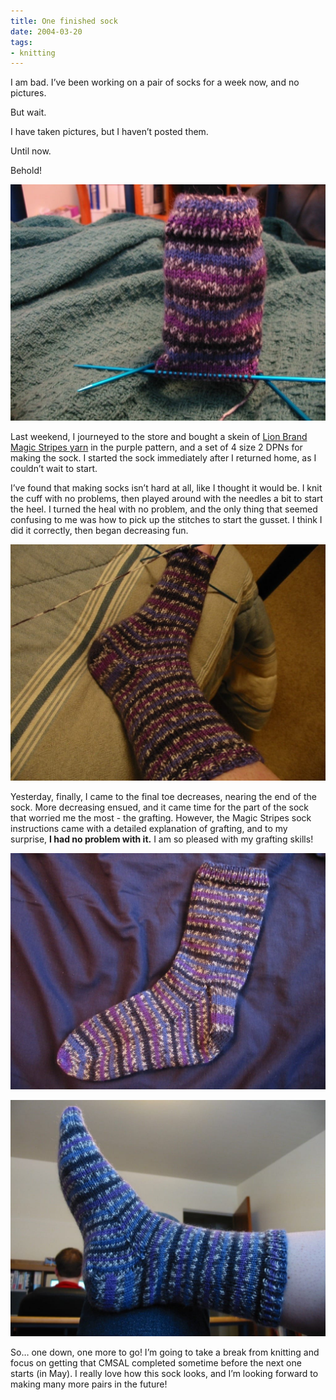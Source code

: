 ```yaml
---
title: One finished sock
date: 2004-03-20
tags:
- knitting
---
```

I am bad. I’ve been working on a pair of socks for a week now, and no pictures.

But wait.

I have taken pictures, but I haven’t posted them.

Until now.

Behold!

![The cuff and leg of a purple striped sock.](../../images/stripedsock-cuff.jpg "Sock cuff!")

Last weekend, I journeyed to the store and bought a skein of [Lion Brand Magic Stripes yarn](http://www.lionbrand.com/cgi-bin/lionbrand/index.fcgi?page=http://www.lionbrand.com/yarns/magicStripes.htm) in the purple pattern, and a set of 4 size 2 DPNs for making the sock. I started the sock immediately after I returned home, as I couldn’t wait to start.

I’ve found that making socks isn’t hard at all, like I thought it would be. I knit the cuff with no problems, then played around with the needles a bit to start the heel. I turned the heal with no problem, and the only thing that seemed confusing to me was how to pick up the stitches to start the gusset. I think I did it correctly, then began decreasing fun.

![A purple striped sock minus the toes.](../../images/stripedsock-toes.jpg "To the toes!")

Yesterday, finally, I came to the final toe decreases, nearing the end of the sock. More decreasing ensued, and it came time for the part of the sock that worried me the most - the grafting. However, the Magic Stripes sock instructions came with a detailed explanation of grafting, and to my surprise, **I had no problem with it.** I am so pleased with my grafting skills!

![A finished purple striped sock.](../../images/stripedsock-finished.jpg "Is that a finished sock I see?")

![A finished purple striped sock on my foot.](../../images/stripedsock-onfoot.jpg "Finished sock on my foot.")

So… one down, one more to go! I’m going to take a break from knitting and focus on getting that CMSAL completed sometime before the next one starts (in May). I really love how this sock looks, and I’m looking forward to making many more pairs in the future!
